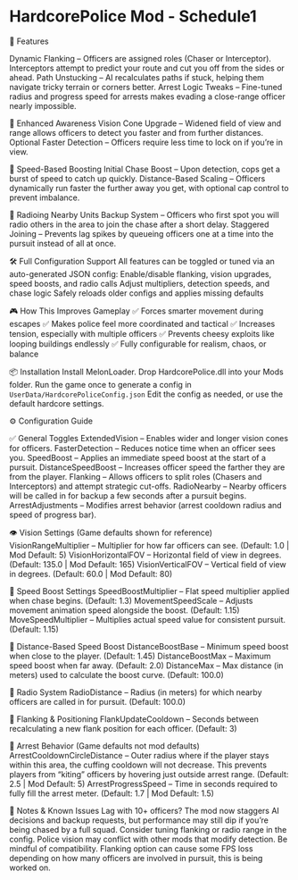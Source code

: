 # HardcorePolice Mod - Schedule1


🚨 Features

Dynamic Flanking – Officers are assigned roles (Chaser or Interceptor). Interceptors attempt to predict your route and cut you off from the sides or ahead.
Path Unstucking – AI recalculates paths if stuck, helping them navigate tricky terrain or corners better.
Arrest Logic Tweaks – Fine-tuned radius and progress speed for arrests makes evading a close-range officer nearly impossible.


🧠 Enhanced Awareness
Vision Cone Upgrade – Widened field of view and range allows officers to detect you faster and from further distances.
Optional Faster Detection – Officers require less time to lock on if you’re in view.


🏃 Speed-Based Boosting
Initial Chase Boost – Upon detection, cops get a burst of speed to catch up quickly.
Distance-Based Scaling – Officers dynamically run faster the further away you get, with optional cap control to prevent imbalance.


📡 Radioing Nearby Units
Backup System – Officers who first spot you will radio others in the area to join the chase after a short delay.
Staggered Joining – Prevents lag spikes by queueing officers one at a time into the pursuit instead of all at once.


🛠️ Full Configuration Support
All features can be toggled or tuned via an auto-generated JSON config:
Enable/disable flanking, vision upgrades, speed boosts, and radio calls
Adjust multipliers, detection speeds, and chase logic
Safely reloads older configs and applies missing defaults


🎮 How This Improves Gameplay
✅ Forces smarter movement during escapes
✅ Makes police feel more coordinated and tactical
✅ Increases tension, especially with multiple officers
✅ Prevents cheesy exploits like looping buildings endlessly
✅ Fully configurable for realism, chaos, or balance


📦 Installation
Install MelonLoader.
Drop HardcorePolice.dll into your Mods folder.
Run the game once to generate a config in `UserData/HardcorePoliceConfig.json`
Edit the config as needed, or use the default hardcore settings.


⚙️ Configuration Guide

✅ General Toggles
ExtendedVision – Enables wider and longer vision cones for officers.
FasterDetection – Reduces notice time when an officer sees you.
SpeedBoost – Applies an immediate speed boost at the start of a pursuit.
DistanceSpeedBoost – Increases officer speed the farther they are from the player.
Flanking – Allows officers to split roles (Chasers and Interceptors) and attempt strategic cut-offs.
RadioNearby – Nearby officers will be called in for backup a few seconds after a pursuit begins.
ArrestAdjustments – Modifies arrest behavior (arrest cooldown radius and speed of progress bar).


👁️ Vision Settings (Game defaults shown for reference)
VisionRangeMultiplier – Multiplier for how far officers can see. (Default: 1.0 | Mod Default: 5)
VisionHorizontalFOV – Horizontal field of view in degrees. (Default: 135.0 | Mod Default: 165)
VisionVerticalFOV – Vertical field of view in degrees. (Default: 60.0 | Mod Default: 80)


🏃 Speed Boost Settings
SpeedBoostMultiplier – Flat speed multiplier applied when chase begins. (Default: 1.3)
MovementSpeedScale – Adjusts movement animation speed alongside the boost. (Default: 1.15)
MoveSpeedMultiplier – Multiplies actual speed value for consistent pursuit. (Default: 1.15)


📏 Distance-Based Speed Boost
DistanceBoostBase – Minimum speed boost when close to the player. (Default: 1.45)
DistanceBoostMax – Maximum speed boost when far away. (Default: 2.0)
DistanceMax – Max distance (in meters) used to calculate the boost curve. (Default: 100.0)


📡 Radio System
RadioDistance – Radius (in meters) for which nearby officers are called in for pursuit. (Default: 100.0)


🔀 Flanking & Positioning
FlankUpdateCooldown – Seconds between recalculating a new flank position for each officer. (Default: 3)


👮 Arrest Behavior (Game defaults not mod defaults)
ArrestCooldownCircleDistance – Outer radius where if the player stays within this area, the cuffing cooldown will not decrease. This prevents players from “kiting” officers by hovering just outside arrest range. (Default: 2.5 | Mod Default: 5)
ArrestProgressSpeed – Time in seconds required to fully fill the arrest meter. (Default: 1.7 | Mod Default: 1.5)


🧪 Notes & Known Issues
Lag with 10+ officers? The mod now staggers AI decisions and backup requests, but performance may still dip if you’re being chased by a full squad. Consider tuning flanking or radio range in the config.
Police vision may conflict with other mods that modify detection. Be mindful of compatibility.
Flanking option can cause some FPS loss depending on how many officers are involved in pursuit, this is being worked on.
